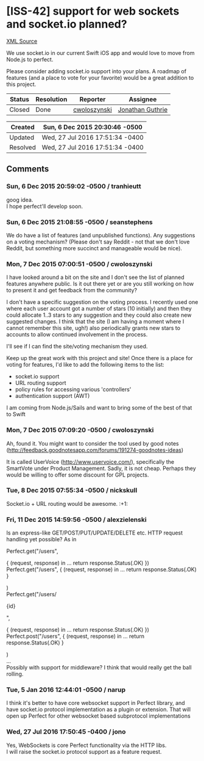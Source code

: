 # [ISS-42] support for web sockets and socket.io planned?

[XML Source](../xml/ISS-42.xml)
<p><p>We use socket.io in our current Swift iOS app and would love to move from Node.js to perfect.  </p>

<p>Please consider adding socket.io support into your plans.  A roadmap of features (and a place to vote for your favorite) would be a great addition to this project.</p></p>





Status|Resolution|Reporter|Assignee
------|----------|--------|--------
Closed|Done|[cwoloszynski](cwoloszynski)|[Jonathan Guthrie]($jono)





Created|Sun, 6 Dec 2015 20:30:46 -0500
-------|--------------
Updated|Wed, 27 Jul 2016 17:51:34 -0400
Resolved|Wed, 27 Jul 2016 17:51:34 -0400


## Comments




### Sun, 6 Dec 2015 20:59:02 -0500 / tranhieutt 

<p><p>goog idea.<br/>
I hope perfect'll develop soon.</p></p>


### Sun, 6 Dec 2015 21:08:55 -0500 / seanstephens 

<p><p>We do have a list of features (and unpublished functions). Any suggestions on a voting mechanism? (Please don't say Reddit - not that we don't love Reddit, but something more succinct and manageable would be nice).</p></p>


### Mon, 7 Dec 2015 07:00:51 -0500 / cwoloszynski 

<p><p>I have looked around a bit on the site and I don't see the list of planned features anywhere public.  Is it out there yet or are you still working on how to present it and get feedback from the community?</p>

<p>I don't have a specific suggestion on the voting process.  I recently used one where each user account got a number of stars (10 initially) and then they could allocate 1..3 stars to any suggestion and they could also create new suggested changes.  I think that the site (I am having a moment where I cannot remember this site, ugh!) also periodically grants new stars to accounts to allow continued involvement in the process.  </p>

<p>I'll see if I can find the site/voting mechanism they used.  </p>

<p>Keep up the great work with this project and site!  Once there is a place for voting for features, I'd like to add the following items to the list:</p>
<ul>
	<li>socket.io support</li>
	<li>URL routing support</li>
	<li>policy rules for accessing various 'controllers'</li>
	<li>authentication support (AWT)</li>
</ul>


<p>I am coming from Node.js/Sails and want to bring some of the best of that to Swift</p></p>


### Mon, 7 Dec 2015 07:09:20 -0500 / cwoloszynski 

<p><p>Ah, found it.  You might want to consider the tool used by good notes (<a href="http://feedback.goodnotesapp.com/forums/191274-goodnotes-ideas" class="external-link" rel="nofollow">http://feedback.goodnotesapp.com/forums/191274-goodnotes-ideas</a>)</p>

<p>It is called UserVoice (<a href="http://www.uservoice.com/" class="external-link" rel="nofollow">http://www.uservoice.com/</a>), specifically the SmartVote under Product Management.  Sadly, it is not cheap.  Perhaps they would be willing to offer some discount for GPL projects.  </p></p>


### Tue, 8 Dec 2015 07:55:34 -0500 / nickskull 

<p><p>Socket.io + URL routing would be awesome. :+1: </p></p>


### Fri, 11 Dec 2015 14:59:56 -0500 / alexzielenski 

<p><p>Is an express-like GET/POST/PUT/UPDATE/DELETE etc. HTTP request handling yet possible? As in </p>

<p>    Perfect.get("/users", </p>
{ (request, response) in ... return response.Status(.OK) })<br/>
    Perfect.get("/users", { (request, response) in ... return response.Status(.OK) }
<p>)<br/>
    Perfect.get("/users/</p>
{id}
<p>", </p>
{ (request, response) in ... return response.Status(.OK) })<br/>
    Perfect.post("/users", { (request, response) in ... return response.Status(.OK) }
<p>)<br/>
    ...<br/>
Possibly with support for middleware? I think that would really get the ball rolling.</p></p>


### Tue, 5 Jan 2016 12:44:01 -0500 / narup 

<p><p>I think it's better to have core websocket support in Perfect library, and have socket.io protocol implementation as a plugin or extension. That will open up Perfect for other websocket based subprotocol implementations</p></p>


### Wed, 27 Jul 2016 17:50:45 -0400 / jono 

<p><p>Yes, WebSockets is core Perfect functionality via the HTTP libs. <br/>
I will raise the socket.io protocol support as a feature request.</p></p>


